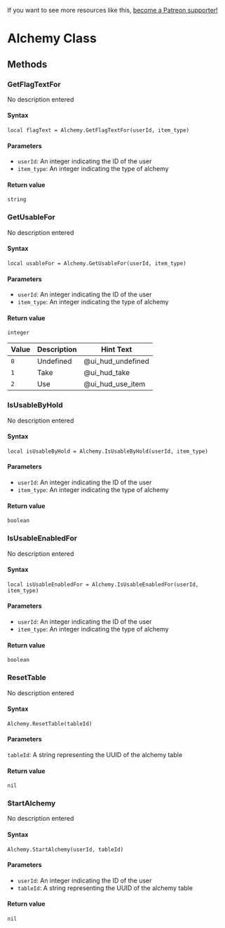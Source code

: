 <!-- TITLE: Alchemy -->

If you want to see more resources like this, [become a Patreon supporter!](https://www.patreon.com/fireundubh) 

# Alchemy Class

## Methods

### GetFlagTextFor

No description entered

#### **Syntax**

`local flagText = Alchemy.GetFlagTextFor(userId, item_type)`

#### **Parameters**

* `userId`: An integer indicating the ID of the user
* `item_type`: An integer indicating the type of alchemy

#### **Return value**

`string`


### GetUsableFor

No description entered

#### **Syntax**

`local usableFor = Alchemy.GetUsableFor(userId, item_type)`

#### **Parameters**

* `userId`: An integer indicating the ID of the user
* `item_type`: An integer indicating the type of alchemy

#### **Return value**

`integer`

Value | Description | Hint Text
--- | --- | ---
`0` | Undefined | @ui_hud_undefined
`1` | Take | @ui_hud_take
`2` | Use | @ui_hud_use_item


### IsUsableByHold

No description entered

#### **Syntax**

`local isUsableByHold = Alchemy.IsUsableByHold(userId, item_type)`

#### **Parameters**

* `userId`: An integer indicating the ID of the user
* `item_type`: An integer indicating the type of alchemy

#### **Return value**

`boolean`


### IsUsableEnabledFor

No description entered

#### **Syntax**

`local isUsableEnabledFor = Alchemy.IsUsableEnabledFor(userId, item_type)`

#### **Parameters**

* `userId`: An integer indicating the ID of the user
* `item_type`: An integer indicating the type of alchemy

#### **Return value**

`boolean`


### ResetTable

No description entered

#### **Syntax**

`Alchemy.ResetTable(tableId)`

#### **Parameters**

`tableId`: A string representing the UUID of the alchemy table

#### **Return value**

`nil`


### StartAlchemy

No description entered

#### **Syntax**

`Alchemy.StartAlchemy(userId, tableId)`

#### **Parameters**

* `userId`: An integer indicating the ID of the user
* `tableId`: A string representing the UUID of the alchemy table

#### **Return value**

`nil`